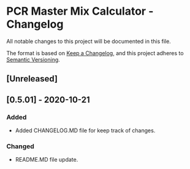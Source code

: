 # PCR Master Mix Calculator - Changelog

All notable changes to this project will be documented in this file.

The format is based on [Keep a Changelog](https://keepachangelog.com/en/1.0.0/),
and this project adheres to [Semantic Versioning](https://semver.org/spec/v2.0.0.html).

## [Unreleased]


## [0.5.01] - 2020-10-21
### Added
- Added CHANGELOG.MD file for keep track of changes.

### Changed
- README.MD file update.
